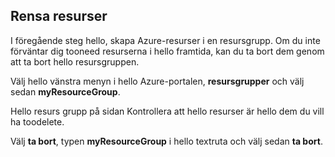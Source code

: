 ## <a name="clean-up-resources"></a>Rensa resurser

I föregående steg hello, skapa Azure-resurser i en resursgrupp. Om du inte förväntar dig tooneed resurserna i hello framtida, kan du ta bort dem genom att ta bort hello resursgruppen.
 
Välj hello vänstra menyn i hello Azure-portalen, **resursgrupper** och välj sedan **myResourceGroup**.

Hello resurs grupp på sidan Kontrollera att hello resurser är hello dem du vill ha toodelete.

Välj **ta bort**, typen **myResourceGroup** i hello textruta och välj sedan **ta bort**.
